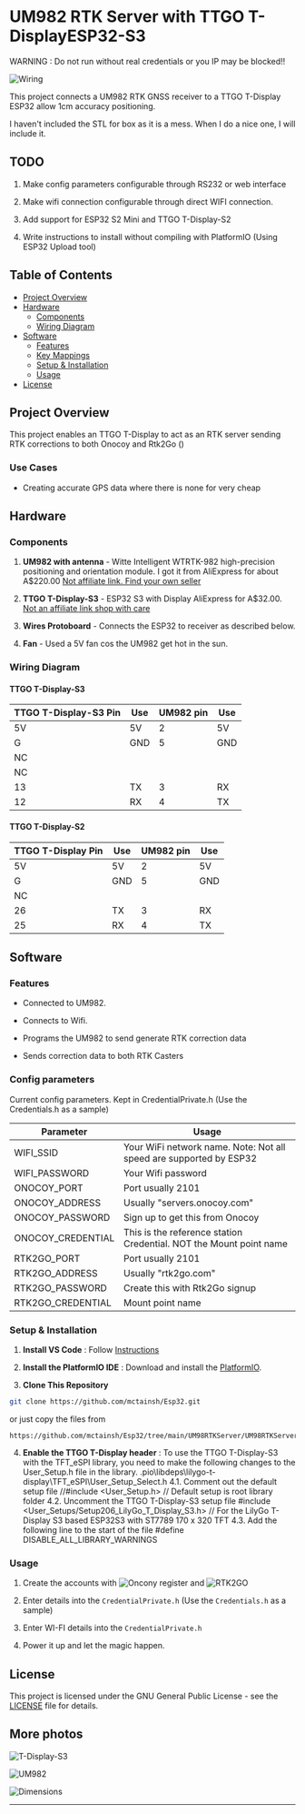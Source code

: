# UM982 RTK Server with TTGO T-DisplayESP32-S3

WARNING :  Do not run without real credentials or you IP may be blocked!!

![Wiring](https://github.com/mctainsh/Esp32/blob/main/UM98RTKServer/Photos/Wiring.png?raw=true)

This project connects a UM982 RTK GNSS receiver to a TTGO T-Display ESP32 allow 1cm accuracy positioning.

I haven't included the STL for box as it is a mess. When I do a nice one, I will include it.

## TODO

1. Make config parameters configurable through RS232 or web interface

2. Make wifi connection configurable through direct WIFI connection.

3. Add support for ESP32 S2 Mini and TTGO T-Display-S2

4. Write instructions to install without compiling with PlatformIO (Using ESP32 Upload tool)

## Table of Contents 
 
- [Project Overview](#project-overview)
- [Hardware](#hardware)  
  - [Components](#components)
  - [Wiring Diagram](#wiring-diagram) 
- [Software](#software)  
  - [Features](#features)
  - [Key Mappings](#key-mappings) 
  - [Setup & Installation](#setup--installation)
  - [Usage](#usage)
- [License](#license)

## Project Overview

This project enables an TTGO T-Display to act as an RTK server sending RTK corrections to both Onocoy and Rtk2Go ()

### Use Cases 

- Creating accurate GPS data where there is none for very cheap

## Hardware 

### Components 
 
1. **UM982 with antenna** - Witte Intelligent WTRTK-982 high-precision positioning and orientation module. I got it from AliExpress for about A$220.00 [Not affiliate link. Find your own seller](https://www.aliexpress.com/item/1005007287184287.html)
 
2. **TTGO T-Display-S3** - ESP32 S3 with Display AliExpress for A$32.00. [Not an affiliate link shop with care](https://www.aliexpress.com/item/1005004496543314.html)
 
3. **Wires Protoboard** - Connects the ESP32 to receiver as described below.

4. **Fan** - Used a 5V fan cos the UM982 get hot in the sun.
 

### Wiring Diagram

#### TTGO T-Display-S3
| TTGO T-Display-S3 Pin | Use | UM982 pin | Use |
| --- | --- | --- | --- |
| 5V | 5V| 2 | 5V |
| G | GND | 5 | GND |
| NC | |  |  |
| NC | |  |  |
| 13 | TX | 3 | RX |
| 12 | RX | 4 | TX |

#### TTGO T-Display-S2
| TTGO T-Display Pin | Use | UM982 pin | Use |
| --- | --- | --- | --- |
| 5V | 5V| 2 | 5V |
| G | GND | 5 | GND |
| NC | |  |  |
| 26 | TX | 3 | RX |
| 25 | RX | 4 | TX |


## Software 

### Features 

- Connected to UM982.
 
- Connects to Wifi.

- Programs the UM982 to send generate RTK correction data

- Sends correction data to both RTK Casters

### Config parameters 

Current config parameters. Kept in  CredentialPrivate.h (Use the Credentials.h as a sample)

| Parameter | Usage | 
| --- | --- | 
| WIFI_SSID | Your WiFi network name. Note: Not all speed are supported by ESP32 |
| WIFI_PASSWORD | Your Wifi password |
| ONOCOY_PORT | Port usually 2101 |
| ONOCOY_ADDRESS | Usually "servers.onocoy.com" |
| ONOCOY_PASSWORD | Sign up to get this from Onocoy |
| ONOCOY_CREDENTIAL | This is the reference station Credential. NOT the Mount point name |
| RTK2GO_PORT | Port usually 2101 |
| RTK2GO_ADDRESS | Usually "rtk2go.com" |
| RTK2GO_PASSWORD | Create this with Rtk2Go signup |
| RTK2GO_CREDENTIAL | Mount point name |


### Setup & Installation 

1. **Install VS Code** : Follow [Instructions](https://code.visualstudio.com/docs/setup/setup-overview)

2. **Install the PlatformIO IDE** : Download and install the [PlatformIO](https://platformio.org/install).
 
3. **Clone This Repository**

```bash
git clone https://github.com/mctainsh/Esp32.git
```

or just copy the files from
```
https://github.com/mctainsh/Esp32/tree/main/UM98RTKServer/UM98RTKServer
```
4. **Enable the TTGO T-Display header** : To use the TTGO T-Display-S3 with the TFT_eSPI library, you need to make the following changes to the User_Setup.h file in the library.
	.pio\libdeps\lilygo-t-display\TFT_eSPI\User_Setup_Select.h
	4.1. Comment out the default setup file
		//#include <User_Setup.h>           // Default setup is root library folder
	4.2. Uncomment the TTGO T-Display-S3 setup file
		#include <User_Setups/Setup206_LilyGo_T_Display_S3.h>     // For the LilyGo T-Display S3 based ESP32S3 with ST7789 170 x 320 TFT
	4.3. Add the following line to the start of the file
		#define DISABLE_ALL_LIBRARY_WARNINGS

### Usage 

1. Create the accounts with ![Oncony register](https://console.onocoy.com/auth/register/personal) and ![RTK2GO](http://rtk2go.com/sample-page/new-reservation/)

2. Enter details into the `CredentialPrivate.h` (Use the `Credentials.h` as a sample)

3. Enter WI-FI details into the `CredentialPrivate.h`

4. Power it up and let the magic happen.

## License 
This project is licensed under the GNU General Public License - see the [LICENSE](https://github.com/mctainsh/Esp32/blob/main/LICENSE)  file for details.

## More photos
![T-Display-S3](https://github.com/mctainsh/Esp32/blob/main/UM98RTKServer/Photos/T-DISPLAY-S3.jpg?raw=true)

![UM982](https://github.com/mctainsh/Esp32/blob/main/UM98RTKServer/Photos/UM982.png?raw=true)

![Dimensions](https://github.com/mctainsh/Esp32/blob/main/UM98RTKServer/Photos/UM982-PCB.png?raw=true)

---

